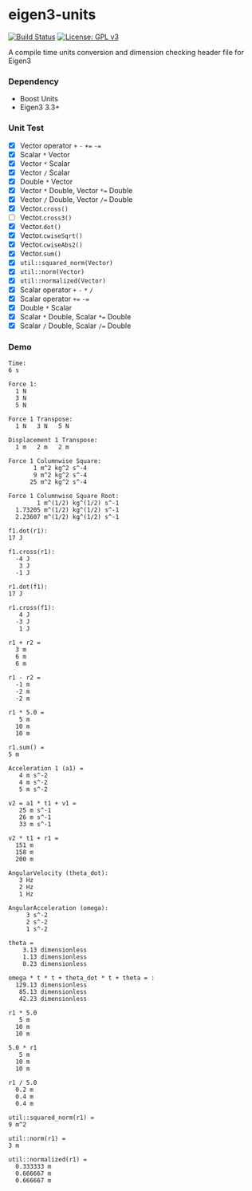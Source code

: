 # eigen3-units

[![Build Status](https://travis-ci.org/iastate-robotics/eigen3-units.svg?branch=master)](https://travis-ci.org/iastate-robotics/eigen3-units) [![License: GPL v3](https://img.shields.io/badge/License-GPL%20v3-blue.svg)](../master/LICENSE)

A compile time units conversion and dimension checking header file for Eigen3

### Dependency

* Boost Units
* Eigen3 3.3+

### Unit Test

- [x] Vector operator `+` `-` `+=` `-=`
- [x] Scalar `*` Vector
- [x] Vector `*` Scalar
- [x] Vector `/` Scalar
- [x] Double `*` Vector
- [x] Vector `*` Double, Vector `*=` Double
- [x] Vector `/` Double, Vector `/=` Double
- [x] Vector.`cross()`
- [ ] Vector.`cross3()`
- [x] Vector.`dot()`
- [x] Vector.`cwiseSqrt()`
- [x] Vector.`cwiseAbs2()`
- [x] Vector.`sum()`
- [x] `util::squared_norm(Vector)`
- [x] `util::norm(Vector)`
- [x] `util::normalized(Vector)`
- [x] Scalar operator `+` `-` `*` `/`
- [x] Scalar operator `+=` `-=`
- [x] Double `*` Scalar
- [x] Scalar `*` Double, Scalar `*=` Double
- [x] Scalar `/` Double, Scalar `/=` Double

### Demo

```
Time:
6 s

Force 1:
  1 N
  3 N
  5 N

Force 1 Transpose:
  1 N   3 N   5 N

Displacement 1 Transpose:
  1 m   2 m   2 m

Force 1 Columnwise Square:
       1 m^2 kg^2 s^-4
       9 m^2 kg^2 s^-4
      25 m^2 kg^2 s^-4

Force 1 Columnwise Square Root:
        1 m^(1/2) kg^(1/2) s^-1
  1.73205 m^(1/2) kg^(1/2) s^-1
  2.23607 m^(1/2) kg^(1/2) s^-1

f1.dot(r1):
17 J

f1.cross(r1):
  -4 J
   3 J
  -1 J

r1.dot(f1):
17 J

r1.cross(f1):
   4 J
  -3 J
   1 J

r1 + r2 =
  3 m
  6 m
  6 m

r1 - r2 =
  -1 m
  -2 m
  -2 m

r1 * 5.0 =
   5 m
  10 m
  10 m

r1.sum() =
5 m

Acceleration 1 (a1) =
   4 m s^-2
   4 m s^-2
   5 m s^-2

v2 = a1 * t1 + v1 =
   25 m s^-1
   26 m s^-1
   33 m s^-1

v2 * t1 + r1 =
  151 m
  158 m
  200 m

AngularVelocity (theta_dot):
   3 Hz
   2 Hz
   1 Hz

AngularAcceleration (omega):
     3 s^-2
     2 s^-2
     1 s^-2

theta =
    3.13 dimensionless
    1.13 dimensionless
    0.23 dimensionless

omega * t * t + theta_dot * t + theta = :
  129.13 dimensionless
   85.13 dimensionless
   42.23 dimensionless

r1 * 5.0
   5 m
  10 m
  10 m

5.0 * r1
   5 m
  10 m
  10 m

r1 / 5.0
  0.2 m
  0.4 m
  0.4 m

util::squared_norm(r1) =
9 m^2

util::norm(r1) =
3 m

util::normalized(r1) =
  0.333333 m
  0.666667 m
  0.666667 m
```

